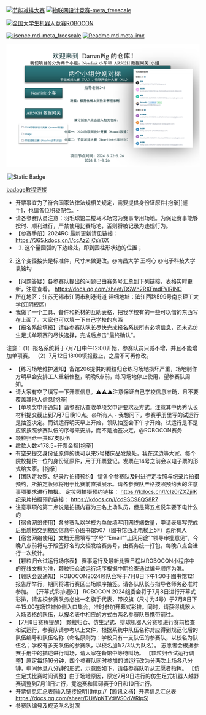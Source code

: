 [![节能减排大赛](https://img.shields.io/badge/节能减排大赛-仓库-blue)](https://gitee.com/darrenpig/new_energy_coder_club/tree/master/%E8%8A%82%E8%83%BD%E5%87%8F%E6%8E%92%E5%A4%A7%E8%B5%9B%EF%BC%88Nearlink%E5%B0%8F%E8%BD%A6%E8%AE%A1%E5%88%92%EF%BC%89)         [![物联网设计竞赛-meta_freescale](https://img.shields.io/badge/物联网设计竞赛-仓库-brightgreen)](https://gitee.com/darrenpig/new_energy_coder_club/tree/master/2024%E7%89%A9%E8%81%94%E7%BD%91%E8%AE%BE%E8%AE%A1%E7%AB%9E%E8%B5%9B%EF%BC%88Huawei%E6%95%B0%E9%80%9A%EF%BC%89)

[![全国大学生机器人竞赛ROBOCON](https://img.shields.io/badge/ROBOCON竞赛-全国大学生机器人竞赛-green)](https://gitee.com/darrenpig/new_energy_coder_club/tree/master/2024%E5%85%A8%E5%9B%BD%E6%9C%BA%E5%99%A8%E4%BA%BA%E7%AB%9E%E8%B5%9B_ROBOCON)

[![lisence.md-meta_freescale](https://img.shields.io/badge/lisence.md-Markdown-violet
)](https://gitee.com/darrenpig/new_energy_coder_club/blob/master/LICENSE.md)
[![Readme.md meta-imx](https://img.shields.io/badge/Readme.md-Markdown-8A2BE2
)](https://gitee.com/darrenpig/new_energy_coder_club/blob/master/README.md)

![240522Coder_Club团队初步构成](Image/240522Coder_Club%E5%9B%A2%E9%98%9F%E5%88%9D%E6%AD%A5%E6%9E%84%E6%88%90.png)




<img alt="Static Badge" src="https://img.shields.io/badge/GitHub-new_energy_coder_club-blue?logo=github" style="margin: 0 2px -4px 2px ">
                        
[badage教程链接](https://blog.csdn.net/m0_74037814/article/details/139511804)
- 开票事宜为了符合国家法律法规相关规定，需要提供身份证原件[抱拳][握手]，也请各位积极配合。-
- 请各参赛队员注意：羽毛球馆二楼马术场馆为赛事专用场地。为保证赛事能够按时、顺利进行，严禁使用比赛场地，否则将被记录为违规行为。
- 【参赛手册】2024RC 最新更新请见链接：
https://365.kdocs.cn/l/ccAzZijCsY6X
- 1. 这个量圆弧的下边缘处，即到圆柱形状边的位置；
2. 这个变径接头是标准件，尺寸未做更改。@南昌大学 王柯心 @电子科技大学 袁铭均
- 【问题答疑】各参赛队提出的问题已由赛务号汇总到下列链接，表格实时更新，注意查看。
https://docs.qq.com/sheet/DSWh2RXFmdEVlRlNC
- 所在地区：江苏无锡市江阴市利港街道
详细地址：滨江西路599号南京理工大学(江阴校区)
- 我做了一个工具、备件和耗材的互助表格，把我学校有的一些可以借的东西写在上面了。大家也可以填一下自己学校的东西
- 【报名系统填报】请各参赛队队长尽快完成报名系统所有必填信息，还未选仿生足式单项赛的尽快选择，完成后点击“最终确认”。

注意：（1）报名系统将于7月7日中午12:00开始，参赛队员只减不增，并且不能增加单项赛。
（2）7月12日18:00填报截止，之后不可再修改。
- 【练习场地维护通知】备馆206提供的颗粒归仓练习场地损坏严重，场地制作方明早会安排工人重新修整，明晚5点前，练习场地停止使用，望参赛队周知。
- 请大家有空了填写一下开票信息。⚠️⚠️⚠️注意保证自己学校信息准确，且不要覆盖其他人信息[抱拳]
- 【单项奖申评通知】请参赛队查收单项奖申评要求及方式。注意其中优秀队长材料提交截止到7月7日晚10点。@所有人
- 我想问下，参赛手册里写的试运行是抽签决定。而试运行明天早上开始，领队抽签会下午才开始。试运行是不是应该按照参赛队伍的序号来安排，而不是抽签决定。@ROBOCON赛务 
- 颗粒归仓一共87支队伍
- 缴款人数×178.5=开票金额[抱拳]
- 有空来提交身份证原件的也可以来5号楼床品发放处，我在这边等大家。每个院校提供一位的身份证原件，用于开票登记。发票在14号之前会以电子票的形式给大家。[抱拳]
- 【团队定妆照、纪录片拍摄预约】
请各个参赛队及时进行定妆照与纪录片拍摄预约，所拍定妆照将用于比赛前直播展示。请各参赛队严格按照预约表的注意事项要求进行拍摄。
定妆照拍摄预约链接：
https://kdocs.cn/l/clz0rZXZjilK
纪录片拍摄预约链接：
https://kdocs.cn/l/cd9SC98QS8R7
- 注意事项的第二点说是拍摄内容为三名上场队员，但是第五点说车要下电什么的
- 【宿舍网络使用】各参赛队以学校为单位填写用网终端数量，申请表填写完成后纸质档交到校区信息中心图书馆507（图书馆西北电梯上5F）@所有人
- 【宿舍网络使用】文档无需填写“学号”“Email”“上网用途”“领导审批意见”，今晚八点前将电子版签好名的文档发给赛务号，由赛务统一打包，每晚八点会进行一次统计。
- 【颗粒归仓试运行场序表】
赛事运行及最新比赛日程以ROBOCON小程序中的在线文档为准，颗粒归仓试运行场序根据中期检查通过编号顺序为准。
- 【领队会议通知】
ROBOCON2024领队会将于7月8日下午1:30于图书馆121报告厅举行，期间将进行赛区出场顺序抽签。请各队队长与指导老师务必准时参加。
【开幕式彩排通知】
ROBOCON 2024组委会将于7月8日进行开幕式彩排，请各校参赛队务必出一名旗手代表，带校旗（尺寸为4号）于7月8日下午15:00在场馆摊位侧入口集合，准时参加开幕式彩排。同时，请获得机器人入场资格的队伍，以报名表中相应的方式由两名参赛队员携带前往。
- 【7月8日赛程提醒】
颗粒归仓、仿生足式、排球机器人分赛项进行赛前检查和试运行，参赛队请参考以上文件，根据系统中队伍名称对应得到规范化后的队伍编号和队伍名称（命名原则为：学校只有一支队伍的参赛队，以校名为队伍名；学校有多支队伍的参赛队，以校名加1/2/3队为队名）。
志愿者会根据参赛手册中的描述进行叫场，请大家在备馆中等待叫场。
【颗粒归仓试运行调整】原定每场16分钟，四个参赛队同时参加的试运行改为分两次上场各八分钟，中间休息八分钟的形式，示意图如下，请各参赛队听从志愿者指挥。
【仿生足式比赛时间调整】由于场地原因，原定7月9日进行的仿生足式机器人越野赛调整到7月11日进行，竞速赛和障碍赛于9日和10日进行。
- 开票信息汇总表[输入链接说明](http://【腾讯文档】开票信息汇总表
https://docs.qq.com/sheet/DUWpKTVdWS0dWRlpS)
- 参赛队编号及规范队名对照